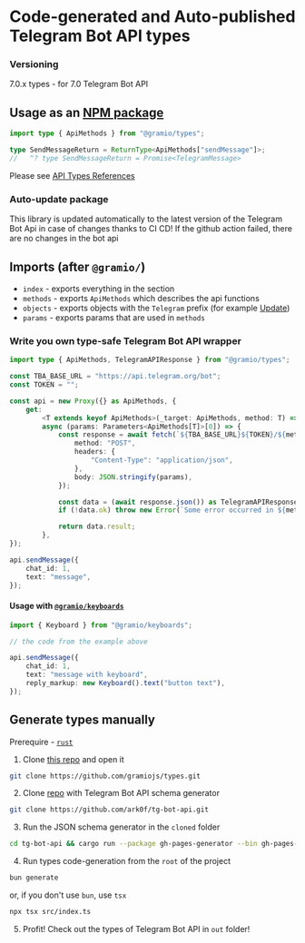 # Code-generated and Auto-published Telegram Bot API types

### Versioning

7.0.x types - for 7.0 Telegram Bot API

## Usage as an [NPM package](https://www.npmjs.com/package/@gramio/types)

```ts
import type { ApiMethods } from "@gramio/types";

type SendMessageReturn = ReturnType<ApiMethods["sendMessage"]>;
//   ^? type SendMessageReturn = Promise<TelegramMessage>
```

Please see [API Types References](https://tsdocs.dev/docs/@gramio/types)

### Auto-update package

This library is updated automatically to the latest version of the Telegram Bot Api in case of changes thanks to CI CD!
If the github action failed, there are no changes in the bot api

## Imports (after `@gramio/`)

-   `index` - exports everything in the section
-   `methods` - exports `ApiMethods` which describes the api functions
-   `objects` - exports objects with the `Telegram` prefix (for example [Update](https://core.telegram.org/bots/api/#update))
-   `params` - exports params that are used in `methods`

### Write you own type-safe Telegram Bot API wrapper

```typescript
import type { ApiMethods, TelegramAPIResponse } from "@gramio/types";

const TBA_BASE_URL = "https://api.telegram.org/bot";
const TOKEN = "";

const api = new Proxy({} as ApiMethods, {
    get:
        <T extends keyof ApiMethods>(_target: ApiMethods, method: T) =>
        async (params: Parameters<ApiMethods[T]>[0]) => {
            const response = await fetch(`${TBA_BASE_URL}${TOKEN}/${method}`, {
                method: "POST",
                headers: {
                    "Content-Type": "application/json",
                },
                body: JSON.stringify(params),
            });

            const data = (await response.json()) as TelegramAPIResponse;
            if (!data.ok) throw new Error(`Some error occurred in ${method}`);

            return data.result;
        },
});

api.sendMessage({
    chat_id: 1,
    text: "message",
});
```

#### Usage with [`@gramio/keyboards`](https://github.com/gramiojs/keyboards)

```typescript
import { Keyboard } from "@gramio/keyboards";

// the code from the example above

api.sendMessage({
    chat_id: 1,
    text: "message with keyboard",
    reply_markup: new Keyboard().text("button text"),
});
```

## Generate types manually

Prerequire - [`rust`](https://www.rust-lang.org/)

1. Clone [this repo](https://github.com/gramiojs/types) and open it

```bash
git clone https://github.com/gramiojs/types.git
```

2. Clone [repo](https://github.com/ark0f/tg-bot-api) with Telegram Bot API schema generator

```bash
git clone https://github.com/ark0f/tg-bot-api.git
```

3. Run the JSON schema generator in the `cloned` folder

```bash
cd tg-bot-api && cargo run --package gh-pages-generator --bin gh-pages-generator -- dev && cd ..
```

4. Run types code-generation from the `root` of the project

```bash
bun generate
```

or, if you don't use `bun`, use `tsx`

```bash
npx tsx src/index.ts
```

5. Profit! Check out the types of Telegram Bot API in `out` folder!
